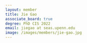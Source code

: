 ```yaml
---
layout: member
title: Jie Gao
associate_board: true
degree: PhD CIS 2022
email: jiegao at seas.upenn.edu
image: /images/members/jie-gao.jpg
---
```



